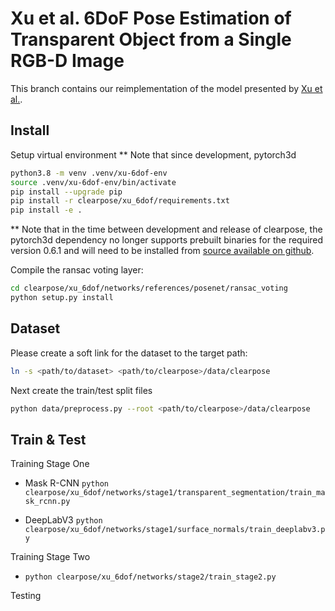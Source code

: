 # Xu et al. 6DoF Pose Estimation of Transparent Object from a Single RGB-D Image

This branch contains our reimplementation of the model presented by [Xu et al.](https://www.mdpi.com/1424-8220/20/23/6790).

## Install

Setup virtual environment 
** Note that since development, pytorch3d 

```bash
python3.8 -m venv .venv/xu-6dof-env
source .venv/xu-6dof-env/bin/activate
pip install --upgrade pip
pip install -r clearpose/xu_6dof/requirements.txt
pip install -e .
```

** Note that in the time between development and release of clearpose, the pytorch3d dependency no longer supports prebuilt binaries for the required version 0.6.1 and will need to be installed from [source available on github](https://github.com/facebookresearch/pytorch3d/releases/tag/v0.6.1).

Compile the ransac voting layer:

```bash
cd clearpose/xu_6dof/networks/references/posenet/ransac_voting
python setup.py install
```


## Dataset

Please create a soft link for the dataset to the target path:
```bash
ln -s <path/to/dataset> <path/to/clearpose>/data/clearpose
```

Next create the train/test split files
```bash
python data/preprocess.py --root <path/to/clearpose>/data/clearpose
```

## Train & Test

Training Stage One

 - Mask R-CNN
 `python clearpose/xu_6dof/networks/stage1/transparent_segmentation/train_mask_rcnn.py`

 - DeepLabV3
 `python clearpose/xu_6dof/networks/stage1/surface_normals/train_deeplabv3.py`


Training Stage Two
 - `python clearpose/xu_6dof/networks/stage2/train_stage2.py`

Testing

<!-- ```bash
cd <path/to/clearpose>/clearpose/he_ffb6d/ffb6d/
python -m torch.distributed.launch --nproc_per_node=1 train_clearpose_test.py --gpu 0 -eval_net -checkpoint <path/to/checkpoint> -test_type wou -test_depth_type GT -test -test_pose -debug
## test_type in ["wou", "occlusion", "non-planner", "covered", "color", "standard"]  test_depth_type in ["GT", "raw"]
``` -->
